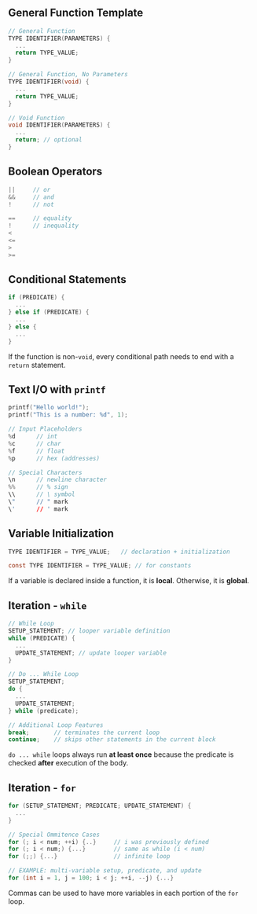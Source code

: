 ## General Function Template
```C
// General Function
TYPE IDENTIFIER(PARAMETERS) {
  ...
  return TYPE_VALUE;
}

// General Function, No Parameters
TYPE IDENTIFIER(void) {
  ...
  return TYPE_VALUE;
}

// Void Function
void IDENTIFIER(PARAMETERS) {
  ...
  return; // optional
}

```

## Boolean Operators
```C
||     // or
&&     // and
!      // not

==     // equality
!      // inequality
<
<=
>
>=

```

## Conditional Statements
```C
if (PREDICATE) {
  ...
} else if (PREDICATE) {
  ...
} else {
  ...
}

```
If the function is non-`void`, every conditional path needs to end with a `return` statement.

## Text I/O with `printf`
```C
printf("Hello world!");
printf("This is a number: %d", 1);

// Input Placeholders
%d      // int
%c      // char
%f      // float
%p      // hex (addresses)

// Special Characters
\n      // newline character
%%      // % sign
\\      // \ symbol
\"      // " mark
\'      // ' mark

```

## Variable Initialization
```C
TYPE IDENTIFIER = TYPE_VALUE;   // declaration + initialization

const TYPE IDENTIFIER = TYPE_VALUE; // for constants

```
If a variable is declared inside a function, it is **local**. Otherwise, it is **global**. 

## Iteration - `while`
```C
// While Loop
SETUP_STATEMENT; // looper variable definition
while (PREDICATE) {
  ...
  UPDATE_STATEMENT; // update looper variable
}

// Do ... While Loop
SETUP_STATEMENT;
do {
  ...
  UPDATE_STATEMENT;
} while (predicate);

// Additional Loop Features
break;       // terminates the current loop
continue;    // skips other statements in the current block


```
`do ... while` loops always run **at least once** because the predicate is checked **after** execution of the body.

## Iteration - `for`
```C
for (SETUP_STATEMENT; PREDICATE; UPDATE_STATEMENT) {
  ...
}

// Special Ommitence Cases
for (; i < num; ++i) {..}     // i was previously defined
for (; i < num;) {...}        // same as while (i < num)
for (;;) {...}                // infinite loop

// EXAMPLE: multi-variable setup, predicate, and update
for (int i = 1, j = 100; i < j; ++i, --j) {...}

```
Commas can be used to have more variables in each portion of the `for` loop. 





























